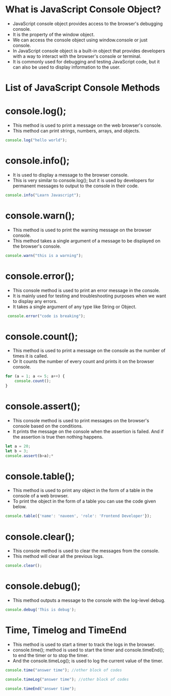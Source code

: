 # What is JavaScript Console Object?

* JavaScript console object provides access to the browser's debugging console.
* It is the property of the window object.
* We can access the console object using window.console or just console.
* In JavaScript console object is a built-in object that provides developers with a way to interact with the browser's console or terminal.
* It is commonly used for debugging and testing JavaScript code, but it can also be used to display information to the user.

# List of JavaScript Console Methods

# console.log();

* This method is used to print a message on the web browser's console.
* This method can print strings, numbers, arrays, and objects.
```js
console.log("hello world");
```
# console.info();

* It is used to display a message to the browser console.
* This is very similar to console.log(); but it is used by developers for permanent messages to output to the console in their code.
```js
console.info("Learn Javascript");
```
# console.warn();

* This method is used to print the warning message on the browser console.
* This method takes a single argument of a message to be displayed on the browser's console.
```js
console.warn("this is a warning");
```
# console.error();

* This console method is used to print an error message in the console.
* It is mainly used for testing and troubleshooting purposes when we want to display any errors.
* It takes a single argument of any type like String or Object.
```js
 console.error("code is breaking");
```
# console.count();

* This method is used to print a message on the console as the number of times it is called.
* Or It counts the number of every count and prints it on the browser console.

```js
for (a = 1; a <= 5; a++) {
    console.count();
}
```

# console.assert();

* This console method is used to print messages on the browser's console based on the conditions.
* It prints the message on the console when the assertion is failed. And if the assertion is true then nothing happens.

```js
let a = 20;
let b = 3;
console.assert(b>a);* 
```
# console.table();

* This method is used to print any object in the form of a table in the console of a web browser.
* To print the object in the form of a table you can use the code given below.
```js
console.table({'name': 'naveen', 'role': 'Frontend Developer'});
```
# console.clear();

* This console method is used to clear the messages from the console.
* This method will clear all the previous logs.
```js
console.clear();
```
# console.debug();

* This method outputs a message to the console with the log-level debug.
```js
console.debug('This is debug');
```
# Time, Timelog and TimeEnd

* This method is used to start a timer to track the logs in the browser.
* console.time(); method is used to start the timer and console.timeEnd(); to end the timer or to stop the timer.
* And the console.timeLog(); is used to log the current value of the timer.

```js
console.time("answer time"); //other block of codes

console.timeLog("answer time"); //other block of codes

console.timeEnd("answer time");
```